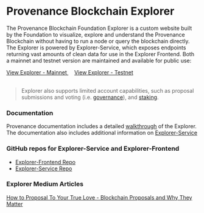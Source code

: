 # Provenance Blockchain Explorer

The Provenance Blockchain Foundation Explorer is a custom website built by the Foundation to visualize, explore and understand the Provenance Blockchain without having to run a node or query the blockchain directly. The Explorer is powered by Explorer-Service, which exposes endpoints returning vast amounts of clean data for use in the Explorer Frontend. Both a mainnet and testnet version are maintained and available for public use:

<a className="button button--secondary button--lg"
            href="https://explorer.provenance.io/">
View Explorer - Mainnet
</a>
&nbsp;
&nbsp;
<a className="button button--secondary button--lg"
            href="https://explorer.test.provenance.io/">
View Explorer - Testnet
</a>
<br/>
<br/>

> Explorer also supports limited account capabilities, such as proposal submissions and voting (i.e. <a href="https://developer.provenance.io/docs/blockchain/explorer/ui-walkthrough/governance">governance</a>), and <a href="https://developer.provenance.io/docs/blockchain/explorer/ui-walkthrough/staking-validators">staking</a>.

### Documentation

Provenance documentation includes a detailed <a href="https://developer.provenance.io/docs/blockchain/explorer/ui-walkthrough">walkthrough</a> of the Explorer. The documentation also includes additional information on <a href="https://developer.provenance.io/docs/blockchain/explorer/explorer-as-a-service">Explorer-Service</a>

### GitHub repos for Explorer-Service and Explorer-Frontend

- [Explorer-Frontend Repo](https://github.com/provenance-io/explorer-frontend)
- [Explorer-Service Repo](https://github.com/provenance-io/explorer-service)

### Explorer Medium Articles

[How to Proposal To Your True Love - Blockchain Proposals and Why They Matter](https://medium.com/provenanceblockchain/how-to-propose-to-your-true-love-blockchain-proposals-and-why-they-matter-c1ba61271991)
